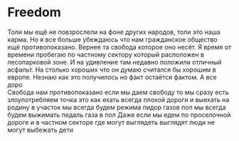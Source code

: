 # Freedom
Толи мы ещё не повзрослели на фоне других народов, толи это наша карма. Но я все больше   убеждаюсь что нам гражданское общество ещё противопоказано. Вернее та свобода которое оно несёт. 
Я время от времени пробегаю по частному сектору который расположен в лесопарковой зоне. И на удивление там недавно положили отличный асфальт. На столько хороших что он думаю считался бы хорошим в европе. Незнаю как это получилось но факт остаётся фактом. А все доро     
Свобода нам противопоказано если мы даем свободу то мы сразу есть злоупотребляем точка это как ехать всегда плохой дороги и выехать на родину в участок мы всегда будем режима пидор газов пол мы всегда будем выжимать педаль газа в пол
Даже если мы едем по проселочной дороге и в частном секторе где могут выглядеть выглядят люди не могут выбежать дети